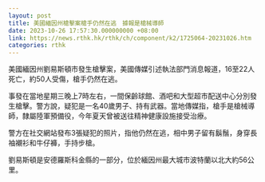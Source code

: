 ```yaml
---
layout: post
title: 美國緬因州槍擊案槍手仍然在逃　據報是槍械導師
date: 2023-10-26 17:57:30.000000000 +08:00
link: https://news.rthk.hk/rthk/ch/component/k2/1725064-20231026.htm
categories: rthk
---
```


美國緬因州劉易斯頓市發生槍擊案，美國傳媒引述執法部門消息報道，16至22人死亡，約50人受傷，槍手仍然在逃。

事發在當地星期三晚上7時左右，一間保齡球館、酒吧和大型超市配送中心分別發生槍擊。警方說，疑犯是一名40歲男子、持有武器。當地傳媒指，槍手是槍械導師，隸屬陸軍預備役，今年夏天曾被送往精神健康設施接受治療。

警方在社交網站發布3張疑犯的照片，指他仍然在逃，相中男子留有鬍鬚，身穿長袖襯衫和牛仔褲，手持步槍。

劉易斯頓是安德羅斯科金縣的一部分，位於緬因州最大城市波特蘭以北大約56公里。
